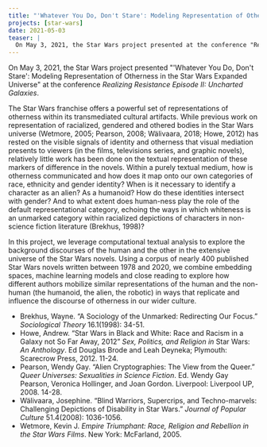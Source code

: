 ```yaml
---
title: "'Whatever You Do, Don't Stare': Modeling Representation of Otherness in the Star Wars Expanded Universe' at 'Realizing Resistance Episode II: Uncharted Galaxies'"
projects: [star-wars]
date: 2021-05-03
teaser: |
  On May 3, 2021, the Star Wars project presented at the conference "Realizing Resistance Episode II: Uncharted Galaxies"
---
```


On May 3, 2021, the Star Wars project presented "'Whatever You Do, Don't Stare': Modeling Representation of Otherness in the Star Wars Expanded Universe" at the conference *Realizing Resistance Episode II: Uncharted Galaxies*. 

The Star Wars franchise offers a powerful set of representations of otherness within its transmediated cultural artifacts. While previous work on representation of racialized, gendered and othered bodies in the Star Wars universe (Wetmore, 2005; Pearson, 2008; Wälivaara, 2018; Howe, 2012) has rested on the visible signals of identity and otherness that visual mediation presents to viewers (in the films, televisions series, and graphic novels), relatively little work has been done on the textual representation of these markers of difference in the novels. Within a purely textual medium, how is otherness communicated and how does it map onto our own categories of race, ethnicity and gender identity? When is it necessary to identify a character as an alien? As a humanoid? How do these identities intersect with gender? And to what extent does human-ness play the role of the default representational category, echoing the ways in which whiteness is an unmarked category within racialized depictions of characters in non-science fiction literature (Brekhus, 1998)?

In this project, we leverage computational textual analysis to explore the background discourses of the human and the other in the extensive universe of the Star Wars novels. Using a corpus of nearly 400 published Star Wars novels written between 1978 and 2020, we combine embedding spaces, machine learning models and close reading to explore how different authors mobilize similar representations of the human and the non-human (the humanoid, the alien, the robotic) in ways that replicate and influence the discourse of otherness in our wider culture.
 
- Brekhus, Wayne. “A Sociology of the Unmarked: Redirecting Our Focus.” *Sociological Theory* 16.1(1998): 34-51.
- Howe, Andrew. “Star Wars in Black and White: Race and Racism in a Galaxy not So Far Away, 2012” *Sex, Politics, and Religion in* Star Wars: *An Anthology*. Ed Douglas Brode and Leah Deyneka; Plymouth: Scarecrow Press, 2012. 11-24.
- Pearson, Wendy Gay. “Alien Cryptographies: The View from the Queer.” *Queer Universes: Sexualities in Science Fiction*. Ed. Wendy Gay Pearson, Veronica Hollinger, and Joan Gordon. Liverpool: Liverpool UP, 2008. 14-28.
- Wälivaara, Josephine. “Blind Warriors, Supercrips, and Techno-marvels: Challenging Depictions of Disability in Star Wars.” *Journal of Popular Culture* 51.4(2008): 1036-1056.
- Wetmore, Kevin J. *Empire Triumphant: Race, Religion and Rebellion in the Star Wars Films*. New York: McFarland, 2005.
